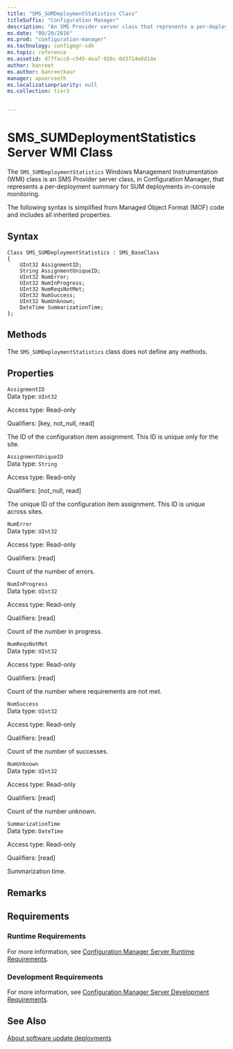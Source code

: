 ```yaml
---
title: "SMS_SUMDeploymentStatistics Class"
titleSuffix: "Configuration Manager"
description: "An SMS Provider server class that represents a per-deployment summary for SUM deployments in-console monitoring."  
ms.date: "09/20/2016"
ms.prod: "configuration-manager"
ms.technology: configmgr-sdk
ms.topic: reference
ms.assetid: d77facc8-c945-4ea7-920c-0d3714e6d14e
author: banreet
ms.author: banreetkaur
manager: apoorvseth
ms.localizationpriority: null
ms.collection: tier3


---
```

# SMS_SUMDeploymentStatistics Server WMI Class
The `SMS_SUMDeploymentStatistics` Windows Management Instrumentation (WMI) class is an SMS Provider server class, in Configuration Manager, that represents a per-deployment summary for SUM deployments in-console monitoring.  

 The following syntax is simplified from Managed Object Format (MOF) code and includes all inherited properties.  

## Syntax  

```  
Class SMS_SUMDeploymentStatistics : SMS_BaseClass  
{  
    UInt32 AssignmentID;  
    String AssignmentUniqueID;  
    UInt32 NumError;  
    UInt32 NumInProgress;  
    UInt32 NumReqsNotMet;  
    UInt32 NumSuccess;  
    UInt32 NumUnknown;  
    DateTime SummarizationTime;  
};  
```  

## Methods  
 The `SMS_SUMDeploymentStatistics` class does not define any methods.  

## Properties  
 `AssignmentID`  
 Data type: `UInt32`  

 Access type: Read-only  

 Qualifiers: [key, not_null, read]  

 The ID of the configuration item assignment. This ID is unique only for the site.  

 `AssignmentUniqueID`  
 Data type: `String`  

 Access type: Read-only  

 Qualifiers: [not_null, read]  

 The unique ID of the configuration item assignment. This ID is unique across sites.  

 `NumError`  
 Data type: `UInt32`  

 Access type: Read-only  

 Qualifiers: [read]  

 Count of the number of errors.  

 `NumInProgress`  
 Data type: `UInt32`  

 Access type: Read-only  

 Qualifiers: [read]  

 Count of the number in progress.  

 `NumReqsNotMet`  
 Data type: `UInt32`  

 Access type: Read-only  

 Qualifiers: [read]  

 Count of the number where requirements are not met.  

 `NumSuccess`  
 Data type: `UInt32`  

 Access type: Read-only  

 Qualifiers: [read]  

 Count of the number of successes.  

 `NumUnknown`  
 Data type: `UInt32`  

 Access type: Read-only  

 Qualifiers: [read]  

 Count of the number unknown.  

 `SummarizationTime`  
 Data type: `DateTime`  

 Access type: Read-only  

 Qualifiers: [read]  

 Summarization time.   

## Remarks  

## Requirements  

### Runtime Requirements  
 For more information, see [Configuration Manager Server Runtime Requirements](../../../develop/core/reqs/server-runtime-requirements.md).  

### Development Requirements  
 For more information, see [Configuration Manager Server Development Requirements](../../../develop/core/reqs/server-development-requirements.md).  

## See Also  
 [About software update deployments](../../sum/about-software-updates-deployments.md)
